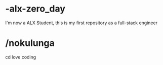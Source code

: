 # -alx-zero_day
I'm now a ALX Student, this is my first repository as a full-stack engineer
# /nokulunga
cd love coding
